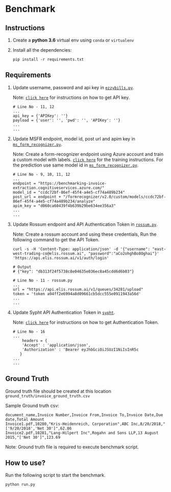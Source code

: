 # Benchmark

## Instructions

1. Create a **python 3.6** virtual env using `conda` or `virtualenv`

2. Install all the dependencies:

   ```
   pip install -r requirements.txt
   ```

## Requirements

1. Update username, password and api key in [`ezzybills.py`](extractor/ezzybills.py).
   
   Note: [`click here`](https://www.ezzybills.com/api/) for instructions on how to get API key.
   ```
   # Line No - 11, 12
   ...
   api_key = {'APIKey': ''}
   payload = {'user': '', 'pwd': '', 'APIKey': ''}
   ...
   ...
   ```

   
2. Update MSFR endpoint, model id, post url and apim key in [`ms_form_recognizer.py`](extractor/ms_form_recognizer.py).
   
   Note: Create a form-recognizer endpoint using Azure account and train a custom model with labels. [`click here`](https://docs.microsoft.com/en-us/azure/cognitive-services/form-recognizer/quickstarts/label-tool?tabs=v2-0) for the training instructions. For the prediction use same model id in [`ms_form_recognizer.py`](extractor/ms_form_recognizer.py).
   ```
   # Line No - 9, 10, 11, 12
   ...
   endpoint = "https://benchmarking-invoice-extraction.cognitiveservices.azure.com/"
   model_id = "ccdc72bf-86ef-45f4-a4e5-cf74a489b234"
   post_url = endpoint + "/formrecognizer/v2.0/custom/models/ccdc72bf-86ef-45f4-a4e5-cf74a489b234/analyze"
   apim_key = "d060ca60439f4b639b29be634ee356a3"
   ...
   ...
   ```

3. Update Rossum endpoint and API Authentication Token in [`rossum.py`](Code/Benchmark/extractor/rossum.py).

   Note: Create a rossum account and using these credentials, Run the following command to get the API Token.
   ```
   curl -s -H 'Content-Type: application/json' -d '{"username": "east-west-trading-co@elis.rossum.ai", "password":"aCo2ohghBo8Oghai"}' 'https://api.elis.rossum.ai/v1/auth/login'

   # Output 
   # {"key": "db313f24f5738c8e04635e036ec8a45cdd6d6b03"}
   ```

   ```
   # Line No - 11 - rossum.py
   ...
   url = "https://api.elis.rossum.ai/v1/queues/34281/upload"
   token = 'token a94ff2e6994a8d09661cb5dcc555e0911943a56d'
   ...
   ...
   ```

4. Update Sypht API Authentication Token in [`sypht`](extractor/sypht.py).
   
   Note: [`click here`](https://docs.sypht.com/#section/Authentication) for instructions on how to get Authentication Token.
   ```
   # Line No - 16
   ...
       headers = {
       'Accept' : 'application/json',
       'Authorization' : 'Bearer eyJhbGciOiJSUzI1NiIsInR5c
      }
   ...
   ...
   ```
## Ground Truth
   
   Ground truth file should be created at this location ```ground_truth/invoice_ground_truth.csv```
   
   Sample Ground truth csv:
   ```
   document_name,Invoice Number,Invoice From,Invoice To,Invoice Date,Due date,Total Amount
   Invoice1.pdf,10280,"Kris-Heidenreich, Corporation",ABC Inc,8/20/2018,"['9/20/2018','Net 30']",62.86
   Invoice2.pdf,10281,"Lang-Hilpert Inc",Rogahn and Sons LLP,13 August 2015,"['Net 30']",123.69
   ```
   Note: Ground truth file is required to execute benchmark script.

## How to use?

Run the following script to start the benchmark.

```
python run.py

```
